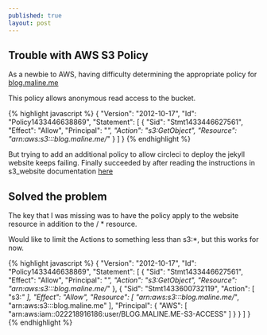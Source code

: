 ```yaml
---
published: true
layout: post
---
```





## Trouble with AWS S3 Policy

As a newbie to AWS, having difficulty determining the appropriate policy for [blog.maline.me](http://blog.maline.me "My blog")

This policy allows anonymous read access to the bucket.

{% highlight javascript %}
{
	"Version": "2012-10-17",
	"Id": "Policy1433446638869",
	"Statement": [
		{
			"Sid": "Stmt1433446627561",
			"Effect": "Allow",
			"Principal": "*",
			"Action": "s3:GetObject",
			"Resource": "arn:aws:s3:::blog.maline.me/*"
		}
	]
}
{% endhighlight %}

But trying to add an additional policy to allow circleci to deploy the jekyll website keeps failing.  Finally succeeded by after reading the instructions in s3_website documentation [here](https://github.com/laurilehmijoki/s3_website/blob/master/additional-docs/setting-up-aws-credentials.md)

## Solved the problem

The key that I was missing was to have the policy apply to the website resource in addition to the / * resource. 

Would like to limit the Actions to something less than s3:*, but this works for now.

{% highlight javascript %}
{
	"Version": "2012-10-17",
	"Id": "Policy1433446638869",
	"Statement": [
		{
			"Sid": "Stmt1433446627561",
			"Effect": "Allow",
			"Principal": "*",
			"Action": "s3:GetObject",
			"Resource": "arn:aws:s3:::blog.maline.me/*"
		},
		{
			"Sid": "Stmt1433600732119",
			"Action": [
				"s3:*"
			],
			"Effect": "Allow",
			"Resource": [
				"arn:aws:s3:::blog.maline.me/*",
				"arn:aws:s3:::blog.maline.me"
			],
			"Principal": {
				"AWS": [
					"arn:aws:iam::022218916186:user/BLOG.MALINE.ME-S3-ACCESS"
				]
			}
		}
	]
}
{% endhighlight %}
